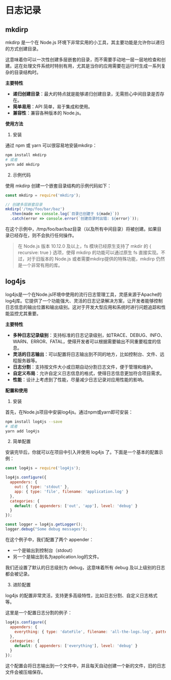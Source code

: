 # 日志记录



## mkdirp

mkdirp 是一个在 Node.js 环境下非常实用的小工具，其主要功能是允许你以递归的方式创建目录。

这意味着你可以一次性创建多层嵌套的目录，而不需要手动地一层一层地检查和创建。这在处理文件系统时特别有用，尤其是当你的应用需要在运行时生成一系列复杂的目录结构时。



**主要特性**

- **递归创建目录**：最大的特点就是能够递归创建目录，无需担心中间目录是否存在。
- **简单易用**：API 简单，易于集成和使用。
- **兼容性**：兼容各种版本的 Node.js。



**使用方法**

1. 安装

通过 npm 或 yarn 可以很容易地安装mkdirp：

```bash
npm install mkdirp
# 或者
yarn add mkdirp
```



2. 示例代码

使用 mkdirp 创建一个嵌套目录结构的示例代码如下：

```js
const mkdirp = require('mkdirp');

// 创建多层嵌套目录
mkdirp('/tmp/foo/bar/baz')
  .then(made => console.log(`目录已创建于 ${made}`))
  .catch(error => console.error(`创建目录时出错: ${error}`));
```

在这个示例中，/tmp/foo/bar/baz目录（以及所有中间目录）将被创建。如果目录已经存在，则不会执行任何操作。

>在 Node.js 版本 10.12.0 及以上，fs 模块已经原生支持了 mkdir 的 { recursive: true } 选项，使得 mkdirp 的功能可以通过原生 fs 直接实现。不过，对于旧版本的 Node.js 或者需要mkdirp提供的特殊功能，mkdirp 仍然是一个非常有用的库。



## log4js

log4js是一个在Node.js环境中使用的流行日志管理工具，灵感来源于Apache的log4j库。它提供了一个功能强大、灵活的日志记录解决方案，让开发者能够控制日志信息的输出位置和输出级别。这对于开发大型应用和系统时进行问题追踪和性能监控尤其重要。



**主要特性**

- **多种日志记录级别**：支持标准的日志记录级别，如TRACE、DEBUG、INFO、WARN、ERROR、FATAL，使得开发者可以根据需要输出不同重要程度的信息。
- **灵活的日志输出**：可以配置将日志输出到不同的地方，比如控制台、文件、远程服务器等。
- **日志分割**：支持按文件大小或日期自动分割日志文件，便于管理和维护。
- **自定义布局**：允许自定义日志信息的格式，使得日志信息更加符合项目需求。
- **性能**：设计上考虑到了性能，尽量减少日志记录对应用性能的影响。



**配置和使用**

1. 安装

首先，在Node.js项目中安装log4js。通过npm或yarn即可安装：

```bash
npm install log4js --save
# 或者
yarn add log4js
```



2. 简单配置

安装完毕后，你就可以在项目中引入并使用 log4js 了。下面是一个基本的配置示例：

```js
const log4js = require('log4js');

log4js.configure({
  appenders: {
    out: { type: 'stdout' },
    app: { type: 'file', filename: 'application.log' }
  },
  categories: {
    default: { appenders: ['out', 'app'], level: 'debug' }
  }
});

const logger = log4js.getLogger();
logger.debug("Some debug messages");
```

在这个例子中，我们配置了两个 appender：

- 一个是输出到控制台（stdout）
- 另一个是输出到名为application.log的文件。

我们还设置了默认的日志级别为 debug，这意味着所有 debug 及以上级别的日志都会被记录。



3. 进阶配置

log4js 的配置非常灵活，支持更多高级特性，比如日志分割、自定义日志格式等。

这里是一个配置日志分割的例子：

```js
log4js.configure({
  appenders: {
    everything: { type: 'dateFile', filename: 'all-the-logs.log', pattern: '.yyyy-MM-dd', compress: true }
  },
  categories: {
    default: { appenders: ['everything'], level: 'debug' }
  }
});
```

这个配置会将日志输出到一个文件中，并且每天自动创建一个新的文件，旧的日志文件会被压缩保存。



